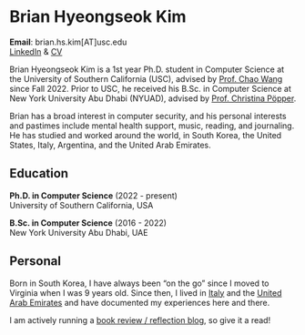 # Brian Hyeongseok Kim
**Email**: brian.hs.kim[AT]usc.edu  
[LinkedIn](https://www.linkedin.com/in/briankim113/) & [CV](https://drive.google.com/file/d/1ocR9HyLipBE6cX8LJy6plvxGMwtdbPJn/view?usp=sharing)


Brian Hyeongseok Kim is a 1st year Ph.D. student in Computer Science at the University of Southern California (USC), advised by [Prof. Chao Wang](https://sites.usc.edu/chaowang/) since Fall 2022. Prior to USC, he received his B.Sc. in Computer Science at New York University Abu Dhabi (NYUAD), advised by [Prof. Christina Pöpper](https://poepper.net/).

Brian has a broad interest in computer security, and his personal interests and pastimes include mental health support, music, reading, and journaling. He has studied and worked around the world, in South Korea, the United States, Italy, Argentina, and the United Arab Emirates.


## Education
**Ph.D. in Computer Science** (2022 - present)  
University of Southern California, USA   

**B.Sc. in Computer Science** (2016 - 2022)  
New York University Abu Dhabi, UAE


## Personal
Born in South Korea, I have always been “on the go” since I moved to Virginia when I was 9 years old. Since then, I lived in [Italy](https://briankim113.wixsite.com/ciao-italia) and the [United Arab Emirates](https://briankim113.wixsite.com/nyuad) and have documented my experiences here and there.

I am actively running a [book review / reflection blog](https://brianreadsbooks.wordpress.com/), so give it a read!
